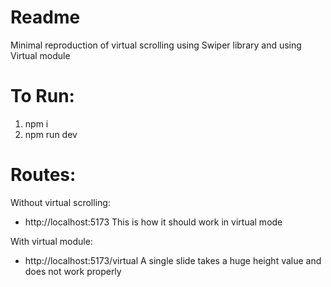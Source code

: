 # Readme

Minimal reproduction of virtual scrolling using Swiper library and using Virtual module

# To Run:

1. npm i
2. npm run dev

# Routes:

Without virtual scrolling:

- http://localhost:5173
  This is how it should work in virtual mode

With virtual module:

- http://localhost:5173/virtual
  A single slide takes a huge height value and does not work properly
